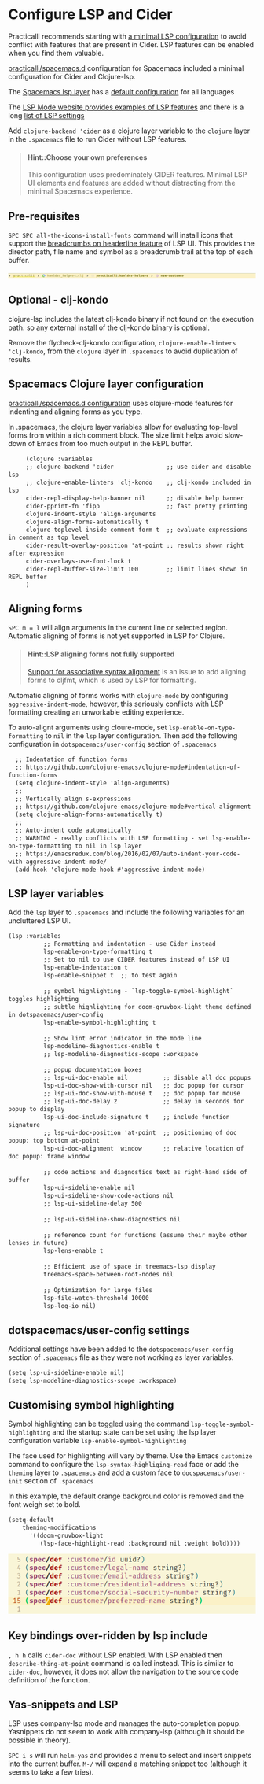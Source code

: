 # Configure LSP and Cider
Practicalli recommends starting with [a minimal LSP configuration](https://github.com/practicalli/spacemacs.d/) to avoid conflict with features that are present in Cider.  LSP features can be enabled when you find them valuable.

[practicalli/spacemacs.d](https://github.com/practicalli/spacemacs.d/) configuration for Spacemacs included a minimal configuration for Cider and Clojure-lsp.

The [Spacemacs lsp layer](https://github.com/syl20bnr/spacemacs/tree/develop/layers/%2Btools/lsp) has a [default configuration](https://github.com/syl20bnr/spacemacs/blob/develop/layers/+tools/lsp/config.el) for all languages

The [LSP Mode website provides examples of LSP features](https://emacs-lsp.github.io/lsp-mode/) and there is a long [list of LSP settings](https://emacs-lsp.github.io/lsp-mode/page/settings/)

Add `clojure-backend 'cider` as a clojure layer variable to the `clojure` layer in the `.spacemacs` file to run Cider without LSP features.


> #### Hint::Choose your own preferences
> This configuration uses predominately CIDER features.  Minimal LSP UI elements and features are added without distracting from the minimal Spacemacs experience.


## Pre-requisites
`SPC SPC all-the-icons-install-fonts` command will install icons that support the [breadcrumbs on headerline feature](https://emacs-lsp.github.io/lsp-mode/page/main-features/#breadcrumb-on-headerline) of LSP UI.  This provides the director path, file name and symbol as a breadcrumb trail at the top of each buffer.

![Spacemacs LSP breadcrumbs](/images/spacemacs-lsp-breadcumbs.png)

## Optional - clj-kondo
clojure-lsp includes the latest clj-kondo binary if not found on the execution path. so any external install of the clj-kondo binary is optional.

Remove the flycheck-clj-kondo configuration, `clojure-enable-linters 'clj-kondo`, from the `clojure` layer in `.spacemacs` to avoid duplication of results.


## Spacemacs Clojure layer configuration
[practicalli/spacemacs.d configuration](https://github.com/practicalli/spacemacs.d/) uses clojure-mode features for indenting and aligning forms as you type.

In .spacemacs, the clojure layer variables allow for evaluating top-level forms from within a rich comment block.  The size limit helps avoid slow-down of Emacs from too much output in the REPL buffer.

```elisp
     (clojure :variables
     ;; clojure-backend 'cider               ;; use cider and disable lsp
     ;; clojure-enable-linters 'clj-kondo    ;; clj-kondo included in lsp
     cider-repl-display-help-banner nil      ;; disable help banner
     cider-pprint-fn 'fipp                   ;; fast pretty printing
     clojure-indent-style 'align-arguments
     clojure-align-forms-automatically t
     clojure-toplevel-inside-comment-form t  ;; evaluate expressions in comment as top level
     cider-result-overlay-position 'at-point ;; results shown right after expression
     cider-overlays-use-font-lock t
     cider-repl-buffer-size-limit 100        ;; limit lines shown in REPL buffer
     )
```


## Aligning forms
`SPC m = l` will align arguments in the current line or selected region.  Automatic aligning of forms is not yet supported in LSP for Clojure.

> #### Hint::LSP aligning forms not fully supported
> [Support for associative syntax alignment](https://github.com/weavejester/cljfmt/issues/36) is an issue to add aligning forms to cljfmt, which is used by LSP for formatting.

Automatic aligning of forms works with `clojure-mode` by configuring `aggressive-indent-mode`, however, this seriously conflicts with LSP formatting creating an unworkable editing experience.

To auto-alignt arguments using cloure-mode, set `lsp-enable-on-type-formatting` to `nil` in the `lsp` layer configuration.  Then add the following configuration in `dotspacemacs/user-config` section of `.spacemacs`

```elisp
  ;; Indentation of function forms
  ;; https://github.com/clojure-emacs/clojure-mode#indentation-of-function-forms
  (setq clojure-indent-style 'align-arguments)
  ;;
  ;; Vertically align s-expressions
  ;; https://github.com/clojure-emacs/clojure-mode#vertical-alignment
  (setq clojure-align-forms-automatically t)
  ;;
  ;; Auto-indent code automatically
  ;; WARNING - really conflicts with LSP formatting - set lsp-enable-on-type-formatting to nil in lsp layer
  ;; https://emacsredux.com/blog/2016/02/07/auto-indent-your-code-with-aggressive-indent-mode/
  (add-hook 'clojure-mode-hook #'aggressive-indent-mode)
```


## LSP layer variables
Add the `lsp` layer to `.spacemacs` and include the following variables for an uncluttered LSP UI.

```elisp
(lsp :variables
          ;; Formatting and indentation - use Cider instead
          lsp-enable-on-type-formatting t
          ;; Set to nil to use CIDER features instead of LSP UI
          lsp-enable-indentation t
          lsp-enable-snippet t  ;; to test again

          ;; symbol highlighting - `lsp-toggle-symbol-highlight` toggles highlighting
          ;; subtle highlighting for doom-gruvbox-light theme defined in dotspacemacs/user-config
          lsp-enable-symbol-highlighting t

          ;; Show lint error indicator in the mode line
          lsp-modeline-diagnostics-enable t
          ;; lsp-modeline-diagnostics-scope :workspace

          ;; popup documentation boxes
          ;; lsp-ui-doc-enable nil          ;; disable all doc popups
          lsp-ui-doc-show-with-cursor nil   ;; doc popup for cursor
          ;; lsp-ui-doc-show-with-mouse t   ;; doc popup for mouse
          ;; lsp-ui-doc-delay 2             ;; delay in seconds for popup to display
          lsp-ui-doc-include-signature t    ;; include function signature
          ;; lsp-ui-doc-position 'at-point  ;; positioning of doc popup: top bottom at-point
          lsp-ui-doc-alignment 'window      ;; relative location of doc popup: frame window

          ;; code actions and diagnostics text as right-hand side of buffer
          lsp-ui-sideline-enable nil
          lsp-ui-sideline-show-code-actions nil
          ;; lsp-ui-sideline-delay 500

          ;; lsp-ui-sideline-show-diagnostics nil

          ;; reference count for functions (assume their maybe other lenses in future)
          lsp-lens-enable t

          ;; Efficient use of space in treemacs-lsp display
          treemacs-space-between-root-nodes nil

          ;; Optimization for large files
          lsp-file-watch-threshold 10000
          lsp-log-io nil)
```

## dotspacemacs/user-config settings
Additional settings have been added to the `dotspacemacs/user-config` section of `.spacemacs` file as they were not working as layer variables.

```
(setq lsp-ui-sideline-enable nil)
(setq lsp-modeline-diagnostics-scope :workspace)
```


## Customising symbol highlighting
Symbol highlighting can be toggled using the command `lsp-toggle-symbol-highlighting` and the startup state can be set using the lsp layer configuration variable `lsp-enable-symbol-highlighting`

The face used for highlighting will vary by theme.  Use the Emacs `customize` command to configure the `lsp-syntax-highliging-read` face or add the `theming` layer to `.spacemacs` and add a custom face to `docspacemacs/user-init` section of `.spacemacs`

In this example, the default orange background color is removed and the font weigh set to bold.
```elisp
(setq-default
    theming-modifications
      '((doom-gruvbox-light
         (lsp-face-highlight-read :background nil :weight bold))))
```

![doom gruvbox light - bold highlight for lsp](/images/doom-gruvbox-light-bold.png)

## Key bindings over-ridden by lsp include
`, h h` calls `cider-doc` without LSP enabled.  With LSP enabled then `describe-thing-at-point` command is called instead.  This is similar to `cider-doc`, however, it does not allow the navigation to the source code definition of the function.

## Yas-snippets and LSP
LSP uses company-lsp mode and manages the auto-completion popup.  Yasnippets do not seem to work with company-lsp (although it should be possible in theory).

`SPC i s` will run `helm-yas` and provides a menu to select and insert snippets into the current buffer.  `M-/` will expand a matching snippet too (although it seems to take a few tries).
